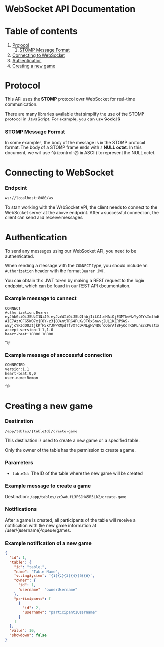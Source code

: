 # WebSocket API Documentation

# Table of contents
1. [Protocol](#protocol)
   1. [STOMP Message Format](#stomp-message-format)
2. [Connecting to WebSocket](#connecting-to-websocket)
3. [Authentication](#authentication)
4. [Creating a new game](#creating-a-new-game)

# Protocol
This API uses the **STOMP** protocol over WebSocket for real-time communication.

There are many libraries available that simplify the use of the STOMP protocol in JavaScript. For example, you can use **SockJS**

### STOMP Message Format
In some examples, the body of the message is in the STOMP protocol format. The body of a STOMP frame ends with a **NULL octet**. In this document, we will use `^@` (control-@ in ASCII) to represent the NULL octet.

# Connecting to WebSocket
### Endpoint
`ws://localhost:8080/ws`

To start working with the WebSocket API, the client needs to connect to the WebSocket server at the above endpoint. After a successful connection, the client can send and receive messages.

# Authentication
To send any messages using our WebSocket API, you need to be authenticated.

When sending a message with the `CONNECT` type, you should include an `Authorization` header with the format `Bearer JWT`.

You can obtain this JWT token by making a REST request to the login endpoint, which can be found in our REST API documentation.

### Example message to connect
```plaintext
CONNECT
Authorization:Bearer eyJhbGciOiJSUzI1NiJ9.eyJzdWIiOiJSb21hbjIiLCJleHAiOjE3MTkwNzYyOTYsImlhdCI6MTcxOTA3NTk5Nn0.V6ujB1C8B9BVcQIsdKE5rnM6_VIN-AIE7AzrCFG5WO7xjF8Y-z3j8JAntTRG4FuXvJT6xSnwvc2UL1KZRP9AS-wEyjcYR3dO0ZtjkKfF5kYJWPRMpdTfvXTcDXNLgHV4D6foObrAfBFyKcrRGPLns2xPGstxuYbdT3nAAYnKoOF_PgCsjZaClHpHZrC9PGbVoAa7GlDxn_m9ylNu3XZR18yJwmnZf20fpb3QbQFZKizQLg3AdaGOtplezfUDN29RqIheYpyw_vLaYshADn09pPmxgTpTuIxWauQnoi0QfU48rVQBNof8ubTmokFD9w37q3Dq2uX2_QrXR9XyP0mwDQ
accept-version:1.1,1.0
heart-beat:10000,10000

^@
```

### Example message of successful connection

```plaintext
CONNECTED
version:1.1
heart-beat:0,0
user-name:Roman

^@
```


# Creating a new game
### Destination
`/app/tables/{tableId}/create-game`

This destination is used to create a new game on a specified table.

Only the owner of the table has the permission to create a game.

### Parameters

- `tableId:` The ID of the table where the new game will be created.

### Example message to create a game

Destination: `/app/tables/zcOwdufL3PS1H45R5Lk2/create-game`

### Notifications
After a game is created, all participants of the table will receive a notification with the new game information at /user/{username}/queue/games.

### Example notification of a new game
```json
{
  "id": 1,
  "table": {
    "id": "table1",
    "name": "Table Name",
    "votingSystem": "{1}{2}{3}{4}{5}{6}",
    "owner": {
      "id": 1,
      "username": "ownerUsername"
    },
    "participants": [
      {
        "id": 2,
        "username": "participant1Username"
      }
    ]
  },
  "value": 10,
  "showdown": false
}
```